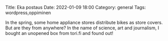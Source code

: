 Title: Eka postaus
Date: 2022-01-09 18:00
Category: general
Tags: wordpress,oppiminen

In the spring, some home appliance stores distribute bikes as store covers. But are they from anywhere? In the name of science, art and journalism, I bought an unopened box from tori.fi and found out!
